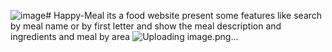 ![image](https://github.com/nada9790/Happy-Meal/assets/132035134/3347a739-0b0f-4e2c-9c38-488381c64f17)# Happy-Meal
its a food website present some features like search by meal name or by first letter and show the meal description and ingredients and meal by area 
![Uploading image.png…]()


